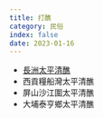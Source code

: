 ```yaml
---
title: 打醮
category: 民俗
index: false
date: 2023-01-16
---
```

<adsense></adsense>

- [長洲太平清醮](cheung-chau-jiao-festival.md)
- 西貢糧船灣太平清醮
- 屏山沙江圍太平清醮
- 大埔泰亨鄉太平清醮